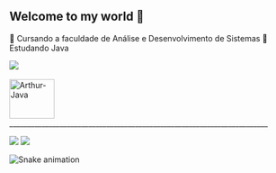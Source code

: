 ## Welcome to my world 👋

🔭 Cursando a faculdade de Análise e Desenvolvimento de Sistemas
🌱 Estudando Java

<picture>
  <source
    srcset="https://github-readme-stats.vercel.app/api?username=gustavohenriquearkopatrol&show_icons=true&theme=shadow_red"
    media="(prefers-color-scheme: dark)"
  />
  <source
    srcset="https://github-readme-stats.vercel.app/api?username=gustavohenriquearkopatrol&show_icons=true"
    media="(prefers-color-scheme: light), (prefers-color-scheme: no-preference)"
  />
  <img src="https://github-readme-stats.vercel.app/api?username=gustavohenriquearkopatrol&show_icons=true" />
</picture>

<div style="display: inline_block"><br>
  <img align="center" alt="Arthur-Java" height="70" width="80" <img src="https://cdn.jsdelivr.net/gh/devicons/devicon@latest/icons/java/java-original-wordmark.svg" />
</div> 
________________________________________________________________________

<a href = "gustavohenriquearkpatrol@gmail.com"><img src="https://img.shields.io/badge/-Gmail-%23333?style=for-the-badge&logo=gmail&logoColor=white" target="_blank"></a>
<a href="https://www.linkedin.com/in/gustavo-henrique-06b00a357/" target="_blank"><img src="https://img.shields.io/badge/-LinkedIn-%230077B5?style=for-the-badge&logo=linkedin&logoColor=white" target="_blank"></a>

<img src="https://raw.githubusercontent.com/gustavohenriquearkopatrol/gustavohenriquearkopatrol/output/snake.svg" alt="Snake animation" />

###


